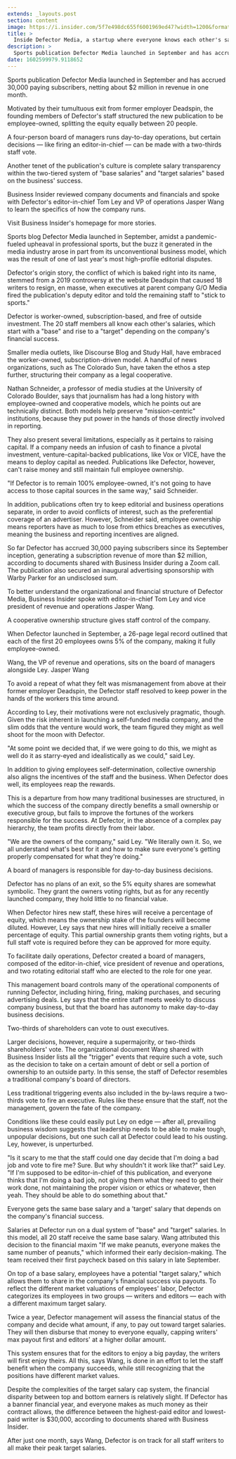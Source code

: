 ```yaml
--- 
extends: _layouts.post 
section: content 
image: https://i.insider.com/5f7e498dc655f6001969ed47?width=1200&format=jpeg 
title: > 
  Inside Defector Media, a startup where everyone knows each other's salaries, executives can be fired by a two-thirds vote, and each person owns 5% of the company 
description: > 
  Sports publication Defector Media launched in September and has accrued 30,000 paying subscribers, netting about $2 million in revenue in one month.To better understand the organizational and financial structure of Defector Media, Business Insider spoke with editor-in-chief Tom Ley and vice president of revenue and operations Jasper Wang.Ley says that the entire staff meets weekly to discuss company business, but that the board has autonomy to make day-to-day business decisions.Everyone gets the same base salary and a 'target' salary that depends on the company's financial success.Despite the complexities of the target salary cap system, the financial disparity between top and bottom earners is relatively slight. 
date: 1602599979.9118652 
--- 
```

Sports publication Defector Media launched in September and has accrued 30,000 paying subscribers, netting about $2 million in revenue in one month.

Motivated by their tumultuous exit from former employer Deadspin, the founding members of Defector's staff structured the new publication to be employee-owned, splitting the equity equally between 20 people.

A four-person board of managers runs day-to-day operations, but certain decisions –– like firing an editor-in-chief –– can be made with a two-thirds staff vote.

Another tenet of the publication's culture is complete salary transparency within the two-tiered system of "base salaries" and "target salaries" based on the business' success.

Business Insider reviewed company documents and financials and spoke with Defector's editor-in-chief Tom Ley and VP of operations Jasper Wang to learn the specifics of how the company runs.

Visit Business Insider's homepage for more stories.

Sports blog Defector Media launched in September, amidst a pandemic-fueled upheaval in professional sports, but the buzz it generated in the media industry arose in part from its unconventional business model, which was the result of one of last year's most high-profile editorial disputes.

Defector's origin story, the conflict of which is baked right into its name, stemmed from a 2019 controversy at the website Deadspin that caused 18 writers to resign, en masse, when executives at parent company G/O Media fired the publication's deputy editor and told the remaining staff to "stick to sports."

Defector is worker-owned, subscription-based, and free of outside investment. The 20 staff members all know each other's salaries, which start with a "base" and rise to a "target" depending on the company's financial success.

Smaller media outlets, like Discourse Blog and Study Hall, have embraced the worker-owned, subscription-driven model. A handful of news organizations, such as The Colorado Sun, have taken the ethos a step further, structuring their company as a legal cooperative.

Nathan Schneider, a professor of media studies at the University of Colorado Boulder, says that journalism has had a long history with employee-owned and cooperative models, which he points out are technically distinct. Both models help preserve "mission-centric" institutions, because they put power in the hands of those directly involved in reporting.

They also present several limitations, especially as it pertains to raising capital. If a company needs an infusion of cash to finance a pivotal investment, venture-capital-backed publications, like Vox or VICE, have the means to deploy capital as needed. Publications like Defector, however, can't raise money and still maintain full employee ownership.

"If Defector is to remain 100% employee-owned, it's not going to have access to those capital sources in the same way," said Schneider.

In addition, publications often try to keep editorial and business operations separate, in order to avoid conflicts of interest, such as the preferential coverage of an advertiser. However, Schneider said, employee ownership means reporters have as much to lose from ethics breaches as executives, meaning the business and reporting incentives are aligned.

So far Defector has accrued 30,000 paying subscribers since its September inception, generating a subscription revenue of more than $2 million, according to documents shared with Business Insider during a Zoom call. The publication also secured an inaugural advertising sponsorship with Warby Parker for an undisclosed sum.

To better understand the organizational and financial structure of Defector Media, Business Insider spoke with editor-in-chief Tom Ley and vice president of revenue and operations Jasper Wang.

A cooperative ownership structure gives staff control of the company.

When Defector launched in September, a 26-page legal record outlined that each of the first 20 employees owns 5% of the company, making it fully employee-owned.

Wang, the VP of revenue and operations, sits on the board of managers alongside Ley. Jasper Wang

To avoid a repeat of what they felt was mismanagement from above at their former employer Deadspin, the Defector staff resolved to keep power in the hands of the workers this time around.

According to Ley, their motivations were not exclusively pragmatic, though. Given the risk inherent in launching a self-funded media company, and the slim odds that the venture would work, the team figured they might as well shoot for the moon with Defector.

"At some point we decided that, if we were going to do this, we might as well do it as starry-eyed and idealistically as we could," said Ley.

In addition to giving employees self-determination, collective ownership also aligns the incentives of the staff and the business. When Defector does well, its employees reap the rewards.

This is a departure from how many traditional businesses are structured, in which the success of the company directly benefits a small ownership or executive group, but fails to improve the fortunes of the workers responsible for the success. At Defector, in the absence of a complex pay hierarchy, the team profits directly from their labor.

"We are the owners of the company," said Ley. "We literally own it. So, we all understand what's best for it and how to make sure everyone's getting properly compensated for what they're doing."

A board of managers is responsible for day-to-day business decisions.

Defector has no plans of an exit, so the 5% equity shares are somewhat symbolic. They grant the owners voting rights, but as for any recently launched company, they hold little to no financial value.

When Defector hires new staff, these hires will receive a percentage of equity, which means the ownership stake of the founders will become diluted. However, Ley says that new hires will initially receive a smaller percentage of equity. This partial ownership grants them voting rights, but a full staff vote is required before they can be approved for more equity.

To facilitate daily operations, Defector created a board of managers, composed of the editor-in-chief, vice president of revenue and operations, and two rotating editorial staff who are elected to the role for one year.

This management board controls many of the operational components of running Defector, including hiring, firing, making purchases, and securing advertising deals. Ley says that the entire staff meets weekly to discuss company business, but that the board has autonomy to make day-to-day business decisions.

Two-thirds of shareholders can vote to oust executives.

Larger decisions, however, require a supermajority, or two-thirds shareholders' vote. The organizational document Wang shared with Business Insider lists all the "trigger" events that require such a vote, such as the decision to take on a certain amount of debt or sell a portion of ownership to an outside party. In this sense, the staff of Defector resembles a traditional company's board of directors.

Less traditional triggering events also included in the by-laws require a two-thirds vote to fire an executive. Rules like these ensure that the staff, not the management, govern the fate of the company.

Conditions like these could easily put Ley on edge — after all, prevailing business wisdom suggests that leadership needs to be able to make tough, unpopular decisions, but one such call at Defector could lead to his ousting. Ley, however, is unperturbed.

"Is it scary to me that the staff could one day decide that I'm doing a bad job and vote to fire me? Sure. But why shouldn't it work like that?" said Ley. "If I'm supposed to be editor-in-chief of this publication, and everyone thinks that I'm doing a bad job, not giving them what they need to get their work done, not maintaining the proper vision or ethics or whatever, then yeah. They should be able to do something about that."

Everyone gets the same base salary and a 'target' salary that depends on the company's financial success.

Salaries at Defector run on a dual system of "base" and "target" salaries. In this model, all 20 staff receive the same base salary. Wang attributed this decision to the financial maxim "If we make peanuts, everyone makes the same number of peanuts," which informed their early decision-making. The team received their first paycheck based on this salary in late September.

On top of a base salary, employees have a potential "target salary," which allows them to share in the company's financial success via payouts. To reflect the different market valuations of employees' labor, Defector categorizes its employees in two groups — writers and editors — each with a different maximum target salary.

Twice a year, Defector management will assess the financial status of the company and decide what amount, if any, to pay out toward target salaries. They will then disburse that money to everyone equally, capping writers' max payout first and editors' at a higher dollar amount.

This system ensures that for the editors to enjoy a big payday, the writers will first enjoy theirs. All this, says Wang, is done in an effort to let the staff benefit when the company succeeds, while still recognizing that the positions have different market values.

Despite the complexities of the target salary cap system, the financial disparity between top and bottom earners is relatively slight. If Defector has a banner financial year, and everyone makes as much money as their contract allows, the difference between the highest-paid editor and lowest-paid writer is $30,000, according to documents shared with Business Insider.

After just one month, says Wang, Defector is on track for all staff writers to all make their peak target salaries.
